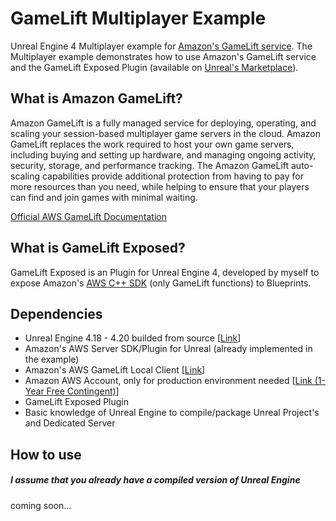 # GameLift Multiplayer Example
Unreal Engine 4 Multiplayer example for [Amazon's GameLift service](https://aws.amazon.com/gamelift/?nc1=h_ls). The Multiplayer example demonstrates how to use Amazon's GameLift service and the GameLift Exposed Plugin (available on [Unreal's Marketplace](https://www.unrealengine.com/marketplace/store)).

## What is Amazon GameLift?
Amazon GameLift is a fully managed service for deploying, operating, and scaling your session-based
multiplayer game servers in the cloud. Amazon GameLift replaces the work required to host your own
game servers, including buying and setting up hardware, and managing ongoing activity, security,
storage, and performance tracking. The Amazon GameLift auto-scaling capabilities provide additional
protection from having to pay for more resources than you need, while helping to ensure that your
players can find and join games with minimal waiting.

[Official AWS GameLift Documentation](https://aws.amazon.com/documentation/sdk-for-cpp/)

## What is GameLift Exposed?
GameLift Exposed is an Plugin for Unreal Engine 4, developed by myself to expose Amazon's [AWS C++ SDK](https://github.com/aws/aws-sdk-cpp) (only GameLift functions) to Blueprints.

## Dependencies
* Unreal Engine 4.18 - 4.20 builded from source [[Link](https://github.com/EpicGames/UnrealEngine/tree/4.19)]
* Amazon's AWS Server SDK/Plugin for Unreal (already implemented in the example)
* Amazon's AWS GameLift Local Client [[Link](https://s3-us-west-2.amazonaws.com/gamelift-release/GameLift_02_15_2018.zip)]
* Amazon AWS Account, only for production environment needed [[Link (1-Year Free Contingent)](https://aws.amazon.com/gamelift/getting-started/)]
* GameLift Exposed Plugin
* Basic knowledge of Unreal Engine to compile/package Unreal Project's and Dedicated Server

## How to use
##### I assume that you already have a compiled version of Unreal Engine
coming soon...
